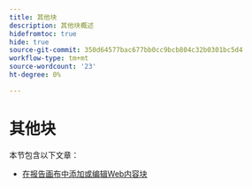 ```yaml
---
title: 其他块
description: 其他块概述
hidefromtoc: true
hide: true
source-git-commit: 350d64577bac677bb0cc9bcb804c32b0301bc5d4
workflow-type: tm+mt
source-wordcount: '23'
ht-degree: 0%

---
```


# 其他块

本节包含以下文章：

* [在报告画布中添加或编辑Web内容块](../../../reports-and-dashboards/reporting-canvas/other-blocks/add-or-edt-web-content-block.md)
